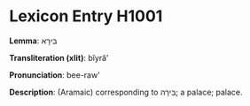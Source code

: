# Lexicon Entry H1001

**Lemma**: בִּירָא

**Transliteration (xlit)**: bîyrâʼ

**Pronunciation**: bee-raw'

**Description**:
(Aramaic) corresponding to בִּירָה; a palace; palace.
